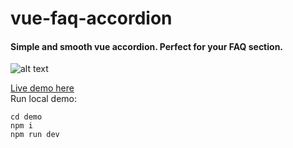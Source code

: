 # vue-faq-accordion
#### Simple and smooth vue accordion. Perfect for your FAQ section.

![alt text](https://github.com/gerasimvol/vue-faq-accordion/blob/master/demo.gif "FAQ Section demo")

[Live demo here](http://vue-faq-accordion.surge.sh/)
<br/>Run local demo:
```
cd demo
npm i
npm run dev
```
